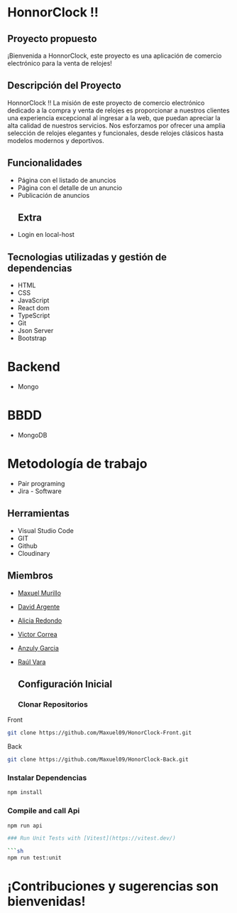 # HonnorClock !!

## Proyecto propuesto

¡Bienvenida a HonnorClock, este proyecto es una aplicación de comercio electrónico para la venta de relojes!

## Descripción del Proyecto

HonnorClock !! La misión de este proyecto de comercio electrónico dedicado a la compra y venta de relojes es proporcionar a nuestros clientes una experiencia excepcional al ingresar a la web, que puedan apreciar la alta calidad de nuestros servicios. Nos esforzamos por ofrecer una amplia selección de relojes elegantes y funcionales, desde relojes clásicos hasta modelos modernos y deportivos.

## Funcionalidades
- Página con el listado de anuncios
- Página con el detalle de un anuncio
- Publicación de anuncios
  ## Extra
- Login en local-host

## Tecnologias utilizadas y gestión de dependencias  
- HTML
- CSS
- JavaScript
- React dom
- TypeScript
- Git
- Json Server
- Bootstrap
# Backend
- Mongo
# BBDD
- MongoDB
# Metodología de trabajo
- Pair programing
- Jira - Software
    
## Herramientas
- Visual Studio Code
- GIT
- Github
- Cloudinary
  
## Miembros

- [Maxuel Murillo](https://github.com/Maxuel09)
- [David Argente](https://github.com/Davvidar)
- [Alicia Redondo](https://github.com/Aliciared7)
- [Victor Correa](https://github.com/VICTOR-M8)
- [Anzuly Garcia](https://github.com/yluzna)
- [Raúl Vara](https://github.com/RvaraG)
  
  ## Configuración Inicial
  ### Clonar Repositorios
Front
```sh
git clone https://github.com/Maxuel09/HonorClock-Front.git
```
Back
```sh
git clone https://github.com/Maxuel09/HonorClock-Back.git
```
### Instalar Dependencias 

```sh
npm install
```
### Compile and call Api

```sh
npm run api

### Run Unit Tests with [Vitest](https://vitest.dev/)

```sh
npm run test:unit
```

 # ¡Contribuciones y sugerencias son bienvenidas!

